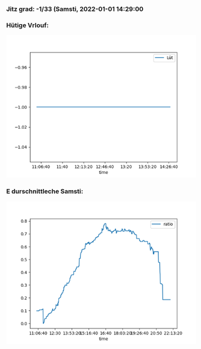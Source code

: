 ### Jitz grad: -1/33 (Samsti, 2022-01-01 14:29:00

### Hütige Vrlouf:
![Graph](Today.png)

### E durschnittleche Samsti:
![Graph](Samsti.png)